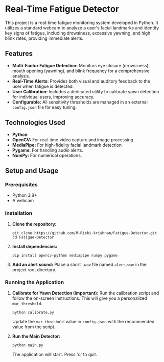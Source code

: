# Real-Time Fatigue Detector

This project is a real-time fatigue monitoring system developed in Python. It utilizes a standard webcam to analyze a user's facial landmarks and identify key signs of fatigue, including drowsiness, excessive yawning, and high blink rates, providing immediate alerts.

## Features

- **Multi-Factor Fatigue Detection:** Monitors eye closure (drowsiness), mouth opening (yawning), and blink frequency for a comprehensive analysis.
- **Real-Time Alerts:** Provides both visual and auditory feedback to the user when fatigue is detected.
- **User Calibration:** Includes a dedicated utility to calibrate yawn detection for individual users, improving accuracy.
- **Configurable:** All sensitivity thresholds are managed in an external `config.json` file for easy tuning.

## Technologies Used

- **Python**
- **OpenCV:** For real-time video capture and image processing.
- **MediaPipe:** For high-fidelity facial landmark detection.
- **Pygame:** For handling audio alerts.
- **NumPy:** For numerical operations.

## Setup and Usage

### Prerequisites

- Python 3.8+
- A webcam

### Installation

1.  **Clone the repository:**
    ```
    git clone https://github.com/M-Rishi-krishnan/Fatigue-Detector.git
    cd Fatigue-Detector
    ```

2.  **Install dependencies:**
    ```
    pip install opencv-python mediapipe numpy pygame
    ```

3.  **Add an alert sound:**
    Place a short `.wav` file named `alert.wav` in the project root directory.

### Running the Application

1.  **Calibrate for Yawn Detection (Important):**
    Run the calibration script and follow the on-screen instructions. This will give you a personalized `mar_threshold`.
    ```
    python calibrate.py
    ```
    Update the `mar_threshold` value in `config.json` with the recommended value from the script.

2.  **Run the Main Detector:**
    ```
    python main.py
    ```
    The application will start. Press 'q' to quit.
